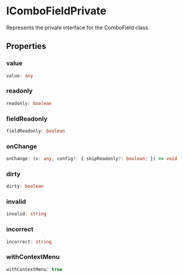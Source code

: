 # IComboFieldPrivate

Represents the private interface for the ComboField class.

## Properties

### value

```ts
value: any
```

### readonly

```ts
readonly: boolean
```

### fieldReadonly

```ts
fieldReadonly: boolean
```

### onChange

```ts
onChange: (v: any, config?: { skipReadonly?: boolean; }) => void
```

### dirty

```ts
dirty: boolean
```

### invalid

```ts
invalid: string
```

### incorrect

```ts
incorrect: string
```

### withContextMenu

```ts
withContextMenu: true
```
